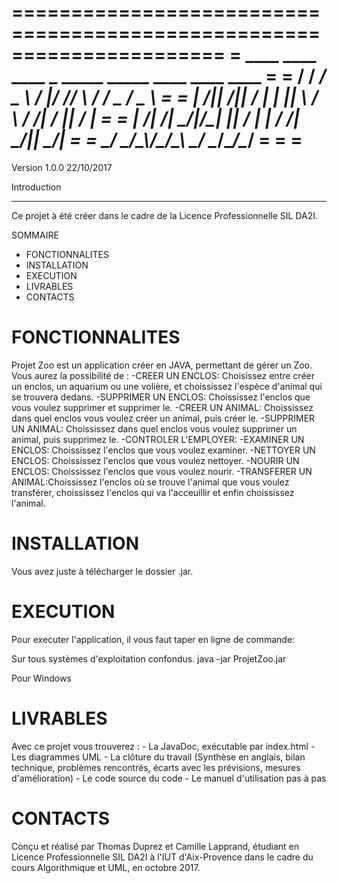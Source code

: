 ======================================================================
=        ____  ____  ____     _  _____ _____    ____  ____  ____     =
=       /  __\/  __\/  _ \   / |/  __//__ __\  /_   \/  _ \/  _ \    =
=       |  \/||  \/|| / \|   | ||  \    / \     /   /| / \|| / \|    =
=       |  __/|    /| \_/|/\_| ||  /_   | |    /   /_| \_/|| \_/|    =
=       \_/   \_/\_\\____/\____/\____\  \_/    \____/\____/\____/    =
=                                                                    = 
======================================================================
Version 1.0.0
22/10/2017


Introduction 
__________________________________________________

Ce projet à été créer dans le cadre de la Licence Professionnelle SIL DA2I.

SOMMAIRE
- FONCTIONNALITES
- INSTALLATION
- EXECUTION
- LIVRABLES
- CONTACTS



FONCTIONNALITES
===============

Projet Zoo est un application créer en JAVA, permettant de gérer un Zoo.
Vous aurez la possibilité de :
	-CREER UN ENCLOS: Choisissez entre créer un enclos, un aquarium ou une volière, et choississez l'espèce d'animal qui se trouvera dedans.
	-SUPPRIMER UN ENCLOS: Choississez l'enclos que vous voulez supprimer et supprimer le.
	-CREER UN ANIMAL: Choississez dans quel enclos vous voulez créer un animal, puis créer le.
	-SUPPRIMER UN ANIMAL: Choississez dans quel enclos vous voulez supprimer un animal, puis supprimez le.
	-CONTROLER L'EMPLOYER: 
		-EXAMINER UN ENCLOS: Choississez l'enclos que vous voulez examiner.
		-NETTOYER UN ENCLOS: Choississez l'enclos que vous voulez nettoyer.
		-NOURIR UN ENCLOS: Choississez l'enclos que vous voulez nourir.
		-TRANSFERER UN ANIMAL:Choississez l'enclos où se trouve l'animal que vous voulez transférer, choississez l'enclos qui va l'acceuillir et enfin choississez l'animal.



INSTALLATION
============

Vous avez juste à télécharger le dossier .jar.



EXECUTION
=========

Pour executer l'application, il vous faut taper en ligne de commande:

Sur tous systèmes d'exploitation confondus.
	java -jar ProjetZoo.jar

Pour Windows


LIVRABLES
=========

Avec ce projet vous trouverez :
	- La JavaDoc, exécutable par index.html
	- Les diagrammes UML
	- La clôture du travail (Synthèse en anglais, bilan technique, problèmes rencontrés, écarts avec les prévisions, mesures d'amélioration)
	- Le code source du code
	- Le manuel d'utilisation pas à pas

CONTACTS
========

Conçu et réalisé par Thomas Duprez et Camille Lapprand, étudiant en Licence Professionnelle SIL DA2I à l'IUT d'Aix-Provence dans le cadre du cours Algorithmique et UML, en octobre 2017.


